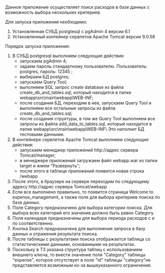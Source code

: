 Данное приложение осуществляет поиск расходов в базе данных с возможность выбора нескольких критериев.

Для запуска приложения необходимо:

1. Установленная СУБД postgtesql с pgAdmin 4 версии 6.1
2. Установленный контейнер сервлетов Apache Tomcat версии 9.0.58

Порядок запуска приложения:
1. В СУБД postgresql выполняем следующие действия:
	- запускаем pgAdmin 4;
	- задаем пароль стандартному пользователю. Пользователь: postgres, пароль: 12345 ;
	- выбираем БД postgres;
	- запускаем Query Tool;
	- выполняем SQL запрос create database из файла create_db_and_tables.sql, который находится в папке webapp\src\main\webapp\WEB-INF\;
	- после создания БД, переходим в нее, запускаем Query Tool и выполняем все остальные запросы из файла create_db_and_tables.sql;
	- после создания структуры, в том же Query Tool выполняем все запросы из файла add_data_to_tables.sql, который находится в папке webapp\src\main\webapp\WEB-INF\ 
	  Это наполнит БД тестовыми данными.
2. В контейнере сервлетов Apache Tomcat выполняем следующие действия:
	- запускаем менеджер приложений http://адрес сервера Tomcat/manager;
	- в менеджере приложений загружаем файл webapp.war из папки target и жмем "Развернуть";
	- после этого в таблице приложений появится новая строка /webapp
3. После этого, в браузере на сервере переходим по следующему адресу http://адрес сервера Tomcat/webapp
4. Если все выполнено правильно, то появится страница Welcome to expense_management, а также поля для выбора критериев поиска по базе данных.
5. Поле Category предназначено для выбора категории поиска. Для выбора всех категорий его значение должно быть равно Category. 
6. Поля календаря предназначены для выбора периода расходов с и по соответственно.
7. Кнопка Search предназначена для выполнения запроса в базу данных и отражения результата поиска.
8. После таблицы с результатами поиска отображается таблица со статистическими данными, основанными на результатах.
9. Поскольку в ТЗ указана структура таблиц с использованием внешнего ключа, то внести значение поля "Category" таблицы "expense", 
которое отсутствует в поле "id" таблицы "category"не представляется возможным из-за вышеуказанного ограничения.
